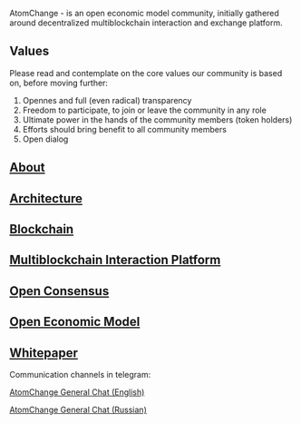 AtomChange - is an open economic model community, initially gathered around decentralized multiblockchain interaction and exchange platform.

## Values
Please read and contemplate on the core values our community is based on, before moving further:
1. Opennes and full (even radical) transparency
2. Freedom to participate, to join or leave the community in any role
3. Ultimate power in the hands of the community members (token holders)
4. Efforts should bring benefit to all community members
5. Open dialog

## [About](about.md)
## [Architecture](architecture.md)
## [Blockchain](blockchain.md)
## [Multiblockchain Interaction Platform](multiblockchain_interaction_platform.md)
## [Open Consensus](open_consensus.md)
## [Open Economic Model](open_economic_model.md)
## [Whitepaper](whitepaper.md)

Communication channels in telegram:

[AtomChange General Chat (English)](https://t.me/AtomChangeGeneral)

[AtomChange General Chat (Russian)](https://t.me/AtomChangeRuGeneral)
